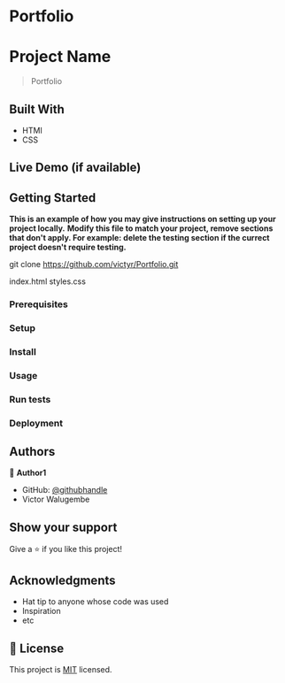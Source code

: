 # Portfolio


# Project Name

> Portfolio


## Built With

- HTMl
- CSS


## Live Demo (if available)



## Getting Started

**This is an example of how you may give instructions on setting up your project locally.**
**Modify this file to match your project, remove sections that don't apply. For example: delete the testing section if the currect project doesn't require testing.**


git clone https://github.com/victyr/Portfolio.git

index.html
styles.css

### Prerequisites

### Setup


### Install

### Usage

### Run tests

### Deployment



## Authors

👤 **Author1**

- GitHub: [@githubhandle](https://github.com/victyr)
- Victor Walugembe

## Show your support

Give a ⭐️ if you like this project!

## Acknowledgments

- Hat tip to anyone whose code was used
- Inspiration
- etc

## 📝 License

This project is [MIT](./MIT.md) licensed.
